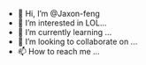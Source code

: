 - 👋 Hi, I’m @Jaxon-feng
- 👀 I’m interested in LOL...
- 🌱 I’m currently learning ...
- 💞️ I’m looking to collaborate on ...
- 📫 How to reach me ...

<!---
Jaxon-feng/Jaxon-feng is a ✨ special ✨ repository because its `README.md` (this file) appears on your GitHub profile.
You can click the Preview link to take a look at your changes.
--->
